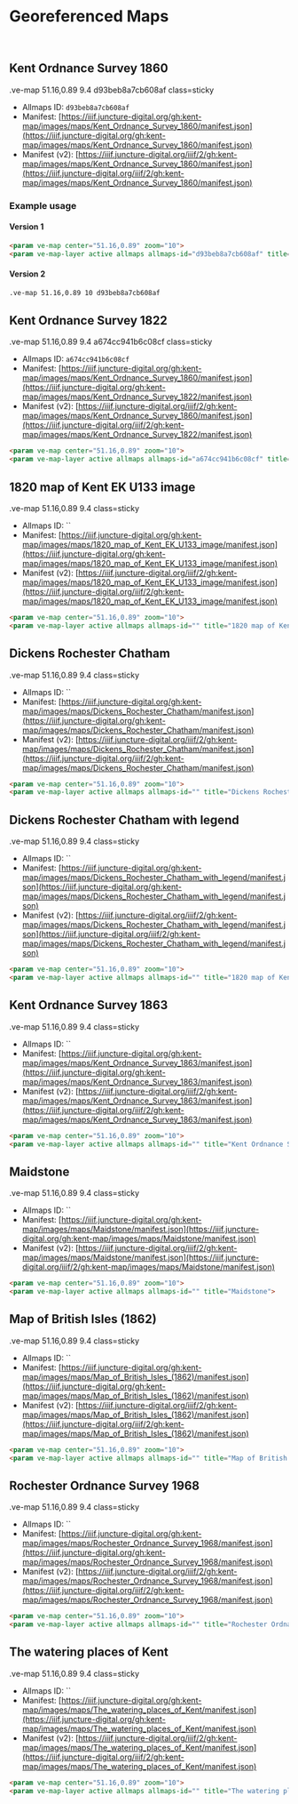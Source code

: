 <style>
  h1 { margin-bottom: 64px; }
</style>

# Georeferenced Maps

## Kent Ordnance Survey 1860

.ve-map 51.16,0.89 9.4 d93beb8a7cb608af class=sticky

- Allmaps ID: `d93beb8a7cb608af`
- Manifest: [https://iiif.juncture-digital.org/gh:kent-map/images/maps/Kent_Ordnance_Survey_1860/manifest.json](https://iiif.juncture-digital.org/gh:kent-map/images/maps/Kent_Ordnance_Survey_1860/manifest.json)
- Manifest (v2): [https://iiif.juncture-digital.org/iiif/2/gh:kent-map/images/maps/Kent_Ordnance_Survey_1860/manifest.json](https://iiif.juncture-digital.org/iiif/2/gh:kent-map/images/maps/Kent_Ordnance_Survey_1860/manifest.json)

### Example usage

#### Version 1

```html
<param ve-map center="51.16,0.89" zoom="10">
<param ve-map-layer active allmaps allmaps-id="d93beb8a7cb608af" title="Kent Ordnance Survey 1860">
```

#### Version 2

```html
.ve-map 51.16,0.89 10 d93beb8a7cb608af
```

## Kent Ordnance Survey 1822

.ve-map 51.16,0.89 9.4 a674cc941b6c08cf class=sticky

- Allmaps ID: `a674cc941b6c08cf`
- Manifest: [https://iiif.juncture-digital.org/gh:kent-map/images/maps/Kent_Ordnance_Survey_1860/manifest.json](https://iiif.juncture-digital.org/gh:kent-map/images/maps/Kent_Ordnance_Survey_1822/manifest.json)
- Manifest (v2): [https://iiif.juncture-digital.org/iiif/2/gh:kent-map/images/maps/Kent_Ordnance_Survey_1860/manifest.json](https://iiif.juncture-digital.org/iiif/2/gh:kent-map/images/maps/Kent_Ordnance_Survey_1822/manifest.json)

```html
<param ve-map center="51.16,0.89" zoom="10">
<param ve-map-layer active allmaps allmaps-id="a674cc941b6c08cf" title="Kent Ordnance Survey 1822">
```

## 1820 map of Kent EK U133 image

.ve-map 51.16,0.89 9.4  class=sticky

- Allmaps ID: ``
- Manifest: [https://iiif.juncture-digital.org/gh:kent-map/images/maps/1820_map_of_Kent_EK_U133_image/manifest.json](https://iiif.juncture-digital.org/gh:kent-map/images/maps/1820_map_of_Kent_EK_U133_image/manifest.json)
- Manifest (v2): [https://iiif.juncture-digital.org/iiif/2/gh:kent-map/images/maps/1820_map_of_Kent_EK_U133_image/manifest.json](https://iiif.juncture-digital.org/iiif/2/gh:kent-map/images/maps/1820_map_of_Kent_EK_U133_image/manifest.json)

```html
<param ve-map center="51.16,0.89" zoom="10">
<param ve-map-layer active allmaps allmaps-id="" title="1820 map of Kent">
```

## Dickens Rochester Chatham

.ve-map 51.16,0.89 9.4  class=sticky

- Allmaps ID: ``
- Manifest: [https://iiif.juncture-digital.org/gh:kent-map/images/maps/Dickens_Rochester_Chatham/manifest.json](https://iiif.juncture-digital.org/gh:kent-map/images/maps/Dickens_Rochester_Chatham/manifest.json)
- Manifest (v2): [https://iiif.juncture-digital.org/iiif/2/gh:kent-map/images/maps/Dickens_Rochester_Chatham/manifest.json](https://iiif.juncture-digital.org/iiif/2/gh:kent-map/images/maps/Dickens_Rochester_Chatham/manifest.json)

```html
<param ve-map center="51.16,0.89" zoom="10">
<param ve-map-layer active allmaps allmaps-id="" title="Dickens Rochester Chatham">
```

## Dickens Rochester Chatham with legend

.ve-map 51.16,0.89 9.4  class=sticky

- Allmaps ID: ``
- Manifest: [https://iiif.juncture-digital.org/gh:kent-map/images/maps/Dickens_Rochester_Chatham_with_legend/manifest.json](https://iiif.juncture-digital.org/gh:kent-map/images/maps/Dickens_Rochester_Chatham_with_legend/manifest.json)
- Manifest (v2): [https://iiif.juncture-digital.org/iiif/2/gh:kent-map/images/maps/Dickens_Rochester_Chatham_with_legend/manifest.json](https://iiif.juncture-digital.org/iiif/2/gh:kent-map/images/maps/Dickens_Rochester_Chatham_with_legend/manifest.json)

```html
<param ve-map center="51.16,0.89" zoom="10">
<param ve-map-layer active allmaps allmaps-id="" title="1820 map of Kent">
```

## Kent Ordnance Survey 1863

.ve-map 51.16,0.89 9.4  class=sticky

- Allmaps ID: ``
- Manifest: [https://iiif.juncture-digital.org/gh:kent-map/images/maps/Kent_Ordnance_Survey_1863/manifest.json](https://iiif.juncture-digital.org/gh:kent-map/images/maps/Kent_Ordnance_Survey_1863/manifest.json)
- Manifest (v2): [https://iiif.juncture-digital.org/iiif/2/gh:kent-map/images/maps/Kent_Ordnance_Survey_1863/manifest.json](https://iiif.juncture-digital.org/iiif/2/gh:kent-map/images/maps/Kent_Ordnance_Survey_1863/manifest.json)

```html
<param ve-map center="51.16,0.89" zoom="10">
<param ve-map-layer active allmaps allmaps-id="" title="Kent Ordnance Survey 1863">
```

## Maidstone

.ve-map 51.16,0.89 9.4  class=sticky

- Allmaps ID: ``
- Manifest: [https://iiif.juncture-digital.org/gh:kent-map/images/maps/Maidstone/manifest.json](https://iiif.juncture-digital.org/gh:kent-map/images/maps/Maidstone/manifest.json)
- Manifest (v2): [https://iiif.juncture-digital.org/iiif/2/gh:kent-map/images/maps/Maidstone/manifest.json](https://iiif.juncture-digital.org/iiif/2/gh:kent-map/images/maps/Maidstone/manifest.json)

```html
<param ve-map center="51.16,0.89" zoom="10">
<param ve-map-layer active allmaps allmaps-id="" title="Maidstone">
```

## Map of British Isles (1862)

.ve-map 51.16,0.89 9.4  class=sticky

- Allmaps ID: ``
- Manifest: [https://iiif.juncture-digital.org/gh:kent-map/images/maps/Map_of_British_Isles_(1862)/manifest.json](https://iiif.juncture-digital.org/gh:kent-map/images/maps/Map_of_British_Isles_(1862)/manifest.json)
- Manifest (v2): [https://iiif.juncture-digital.org/iiif/2/gh:kent-map/images/maps/Map_of_British_Isles_(1862)/manifest.json](https://iiif.juncture-digital.org/iiif/2/gh:kent-map/images/maps/Map_of_British_Isles_(1862)/manifest.json)

```html
<param ve-map center="51.16,0.89" zoom="10">
<param ve-map-layer active allmaps allmaps-id="" title="Map of British Isles (1862)">
```

## Rochester Ordnance Survey 1968

.ve-map 51.16,0.89 9.4  class=sticky

- Allmaps ID: ``
- Manifest: [https://iiif.juncture-digital.org/gh:kent-map/images/maps/Rochester_Ordnance_Survey_1968/manifest.json](https://iiif.juncture-digital.org/gh:kent-map/images/maps/Rochester_Ordnance_Survey_1968/manifest.json)
- Manifest (v2): [https://iiif.juncture-digital.org/iiif/2/gh:kent-map/images/maps/Rochester_Ordnance_Survey_1968/manifest.json](https://iiif.juncture-digital.org/iiif/2/gh:kent-map/images/maps/Rochester_Ordnance_Survey_1968/manifest.json)

```html
<param ve-map center="51.16,0.89" zoom="10">
<param ve-map-layer active allmaps allmaps-id="" title="Rochester Ordnance Survey 1968">
```

## The watering places of Kent

.ve-map 51.16,0.89 9.4  class=sticky

- Allmaps ID: ``
- Manifest: [https://iiif.juncture-digital.org/gh:kent-map/images/maps/The_watering_places_of_Kent/manifest.json](https://iiif.juncture-digital.org/gh:kent-map/images/maps/The_watering_places_of_Kent/manifest.json)
- Manifest (v2): [https://iiif.juncture-digital.org/iiif/2/gh:kent-map/images/maps/The_watering_places_of_Kent/manifest.json](https://iiif.juncture-digital.org/iiif/2/gh:kent-map/images/maps/The_watering_places_of_Kent/manifest.json)

```html
<param ve-map center="51.16,0.89" zoom="10">
<param ve-map-layer active allmaps allmaps-id="" title="The watering places of Kent">
```
